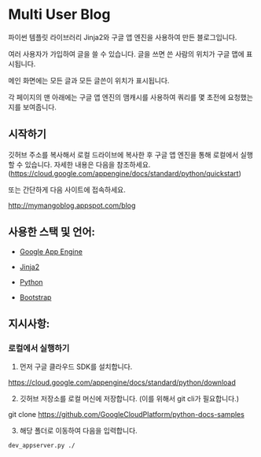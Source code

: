 # Multi User Blog

파이썬 템플릿 라이브러리 Jinja2와 구글 앱 엔진을 사용하여 만든 블로그입니다. 

여러 사용자가 가입하여 글을 쓸 수 있습니다. 글을 쓰면 쓴 사람의 위치가 구글 맵에 표시됩니다. 

메인 화면에는 모든 글과 모든 글쓴이 위치가 표시됩니다.

각 페이지의 맨 아래에는 구글 앱 엔진의 맴캐시를 사용하여 쿼리를 몇 초전에 요청했는지를 보여줍니다. 


## 시작하기
깃허브 주소를 복사해서 로컬 드라이브에 복사한 후 구글 앱 엔진을 통해 로컬에서 실행할 수 있습니다. 자세한 내용은 다음을 참조하세요.(https://cloud.google.com/appengine/docs/standard/python/quickstart)

또는 간단하게 다음 사이트에 접속하세요.

http://mymangoblog.appspot.com/blog


## 사용한 스택 및 언어:
* [Google App Engine]
* [Jinja2]
* [Python]
* [Bootstrap]

   [Google App Engine]: <https://cloud.google.com/appengine/docs/>
   [Jinja2]: <http://jinja.pocoo.org/docs/2.9/>
   [Python]: <https://www.python.org/>
   [bootstrap]: <http://getbootstrap.com/>


## 지시사항:


### 로컬에서 실행하기

1. 먼저 구글 클라우드 SDK를 설치합니다.

https://cloud.google.com/appengine/docs/standard/python/download

2. 깃허브 저장소를 로컬 머신에 저장합니다. (이를 위해서 git cli가 필요합니다.)

git clone https://github.com/GoogleCloudPlatform/python-docs-samples

3. 해당 폴더로 이동하여 다음을 입력합니다.

`dev_appserver.py ./`

